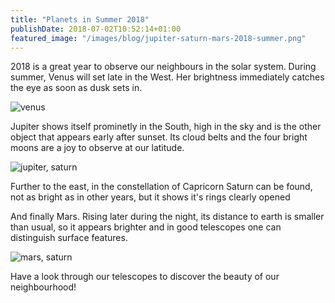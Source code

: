 ```yaml
---
title: "Planets in Summer 2018"
publishDate: 2018-07-02T10:52:14+01:00
featured_image: "/images/blog/jupiter-saturn-mars-2018-summer.png"
---
```

2018 is a great year to observe our neighbours in the solar system. During summer, Venus will set late in the West. Her brightness immediately catches the eye as soon as dusk sets in.

<!--more-->

![venus](../../images/blog/venus-2018-summer.png)

Jupiter shows itself prominetly in the South, high in the sky and is the other object that appears early after sunset. 
Its cloud belts and the four bright moons are a joy to observe at our latitude.

![jupiter, saturn](../../images/blog/jupiter-saturn-2018-summer.png)

Further to the east, in the constellation of Capricorn Saturn can be found, not as bright as in other 
years, but it shows it's rings clearly opened 

And finally Mars. Rising later during the night, its distance to earth is smaller than usual, so it appears brighter and in good telescopes one can distinguish surface features.

![mars, saturn](../../images/blog/mars-saturn-2018-summer.png)

Have a look through our telescopes to discover the beauty of our neighbourhood!


